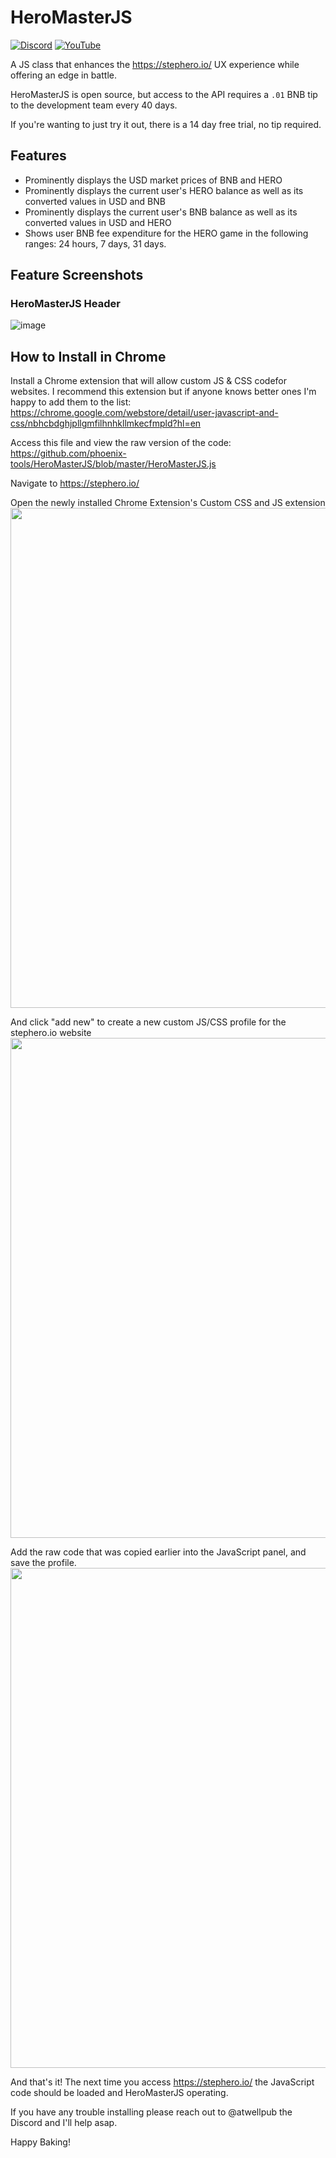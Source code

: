 # HeroMasterJS
[![Discord](https://img.shields.io/discord/870816354612170842?color=%235865f2&label=Discord&logo=discord&logoColor=%23fff&style=for-the-badge)](https://discord.gg/6AjVj3s9aN)
[![YouTube](https://img.shields.io/youtube/channel/views/UCQD9zAJeF1q4r8haWkia0rA?label=Youtube&style=for-the-badge)](https://www.youtube.com/channel/UCQD9zAJeF1q4r8haWkia0rA)


A JS class that enhances the https://stephero.io/ UX experience while offering an edge in battle. 

HeroMasterJS is open source, but access to the API requires a `.01` BNB tip to the development team every 40 days.  

If you're wanting to just try it out, there is a 14 day free trial, no tip required. 


## Features

* Prominently displays the USD market prices of BNB and HERO
* Prominently displays the current user's HERO balance as well as its converted values in USD and BNB
* Prominently displays the current user's BNB balance as well as its converted values in USD and HERO
* Shows user BNB fee expenditure for the HERO game in the following ranges: 24 hours, 7 days, 31 days.

## Feature Screenshots

### HeroMasterJS Header

![image](https://user-images.githubusercontent.com/2002207/130293882-67f3bda0-14a5-457d-8d1b-ff6b04e59757.png)


## How to Install in Chrome

Install a Chrome extension that will allow custom JS & CSS codefor websites. I recommend this extension but if anyone knows better ones I'm happy to add them to the list:
https://chrome.google.com/webstore/detail/user-javascript-and-css/nbhcbdghjpllgmfilhnhkllmkecfmpld?hl=en

Access this file and view the raw version of the code:
https://github.com/phoenix-tools/HeroMasterJS/blob/master/HeroMasterJS.js

Navigate to https://stephero.io/

Open the newly installed Chrome Extension's Custom CSS and JS extension
<img src="https://user-images.githubusercontent.com/2002207/130293956-28cde76a-3141-45fb-9cda-e84368fa4b45.png" width="800">

And click "add new" to create a new custom JS/CSS profile for the stephero.io website
<img src="https://user-images.githubusercontent.com/2002207/128646467-657c566b-2abf-4257-a007-4046923ae12b.png" width="800">

Add the raw code that was copied earlier into the JavaScript panel, and save the profile.
<img src="https://user-images.githubusercontent.com/2002207/130294029-8b06b64c-f7fc-4705-b264-d5e985ed4359.png" width="800">

And that's it! The next time you access https://stephero.io/ the JavaScript code should be loaded and HeroMasterJS operating. 

If you have any trouble installing please reach out to @atwellpub the Discord and I'll help asap.

Happy Baking! 
